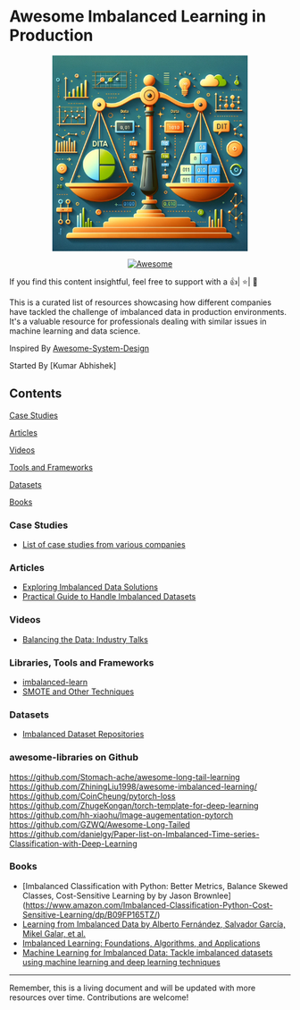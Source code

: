 # Awesome Imbalanced Learning in Production

<p align="center">
  <img src="logo.png" align="center" width="350">
</p>
<p align="center">
  <a href="https://github.com/sindresorhus/awesome">
    <img alt="Awesome" src="https://cdn.rawgit.com/sindresorhus/awesome/d7305f38d29fed78fa85652e3a63e154dd8e8829/media/badge.svg" />
  </a>
</p>

If you find this content insightful, feel free to support with a 👍| ⭐| 👏

This is a curated list of resources showcasing how different companies have tackled the challenge of imbalanced data in production environments. It's a valuable resource for professionals dealing with similar issues in machine learning and data science.

Inspired By [Awesome-System-Design](https://GitHub.com/madd86/awesome-system-design)

Started By [Kumar Abhishek]

## Contents

[Case Studies](#case-studies)

[Articles](#articles)

[Videos](#videos)

[Tools and Frameworks](#tools-and-frameworks)

[Datasets](#datasets)

[Books](#books)

### Case Studies

- [List of case studies from various companies]()

### Articles

- [Exploring Imbalanced Data Solutions](https://link-to-article)
- [Practical Guide to Handle Imbalanced Datasets](https://link-to-article)

### Videos

- [Balancing the Data: Industry Talks](https://link-to-video)

### Libraries, Tools and Frameworks

- [imbalanced-learn]([https://link-to-tool](https://imbalanced-learn.org/))
- [SMOTE and Other Techniques](https://link-to-tool)

### Datasets

- [Imbalanced Dataset Repositories](https://link-to-dataset)


### awesome-libraries on Github

https://github.com/Stomach-ache/awesome-long-tail-learning
https://github.com/ZhiningLiu1998/awesome-imbalanced-learning/
https://github.com/CoinCheung/pytorch-loss
https://github.com/ZhugeKongan/torch-template-for-deep-learning
https://github.com/hh-xiaohu/Image-augementation-pytorch
https://github.com/GZWQ/Awesome-Long-Tailed
https://github.com/danielgy/Paper-list-on-Imbalanced-Time-series-Classification-with-Deep-Learning


### Books
- [Imbalanced Classification with Python: Better Metrics, Balance Skewed Classes, Cost-Sensitive Learning by by Jason Brownlee] (https://www.amazon.com/Imbalanced-Classification-Python-Cost-Sensitive-Learning/dp/B09FP165TZ/)
- [Learning from Imbalanced Data by Alberto Fernández, Salvador García, Mikel Galar, et al. ](https://www.amazon.com/Learning-Imbalanced-Data-Alberto-Fern%C3%A1ndez-ebook/dp/B07FM9PLWN/)
- [Imbalanced Learning: Foundations, Algorithms, and Applications](https://www.amazon.com/Imbalanced-Learning-Foundations-Algorithms-Applications-ebook/dp/B00DAB28YM)
- [Machine Learning for Imbalanced Data: Tackle imbalanced datasets using machine learning and deep learning techniques](https://www.amazon.com/Machine-Learning-Imbalanced-Data-imbalanced/dp/1801070830/)

---

Remember, this is a living document and will be updated with more resources over time. Contributions are welcome!

